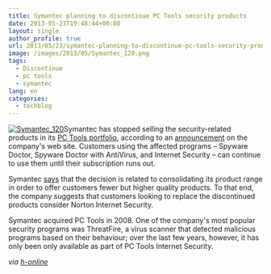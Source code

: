 ```yaml
---
title: Symantec planning to discontinue PC Tools security products
date: 2013-05-23T19:48:44+00:00
layout: single
author_profile: true
url: 2013/05/23/symantec-planning-to-discontinue-pc-tools-security-products/
image: /images/2013/05/Symantec_120.png
tags:
  - Discontinue
  - pc tools
  - symantec
lang: en
categories: 
  - techblog
---
```

[![Symantec_120](/images/2013/05/Symantec_120.png)](/images/2013/05/Symantec_120.png)Symantec has stopped selling the security-related products in its [PC Tools portfolio](http://www.pctools.com/), according to an [announcement](http://www.pctools.com/norton-offer/pctEOL/) on the company's web site. Customers using the affected programs – Spyware Doctor, Spyware Doctor with AntiVirus, and Internet Security – can continue to use them until their subscription runs out.

Symantec [says](http://www.pctools.com/kb/article/why-is-symantec-retiring-the-pc-tools-security-portfolio-567.html) that the decision is related to consolidating its product range in order to offer customers fewer but higher quality products. To that end, the company suggests that customers looking to replace the discontinued products consider Norton Internet Security.

Symantec acquired PC Tools in 2008. One of the company's most popular security programs was ThreatFire, a virus scanner that detected malicious programs based on their behaviour; over the last few years, however, it has only been only available as part of PC Tools Internet Security.

_via [h-online](http://h-online.com/-1868413)_